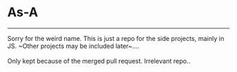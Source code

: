 # As-A

***

Sorry for the weird name. This is just a repo for the side projects, mainly in JS. ~Other projects may be included later~....<br><br>
Only kept because of the merged pull request. Irrelevant repo..
